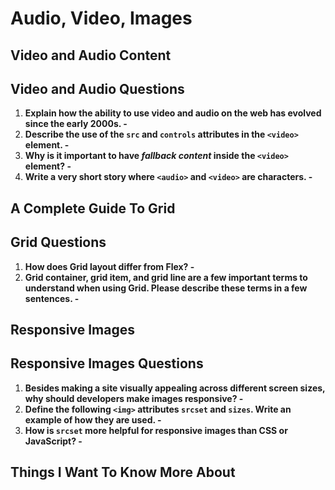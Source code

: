 # Audio, Video, Images

## Video and Audio Content

## Video and Audio Questions

1. **Explain how the ability to use video and audio on the web has evolved since the early 2000s. -**
2. **Describe the use of the `src` and `controls` attributes in the `<video>` element. -**
3. **Why is it important to have *fallback content* inside the `<video>` element? -**
4. **Write a very short story where `<audio>` and `<video>` are characters. -**

## A Complete Guide To Grid

## Grid Questions

1. **How does Grid layout differ from Flex? -**
2. **Grid container, grid item, and grid line are a few important terms to understand when using Grid. Please describe these terms in a few sentences. -**

## Responsive Images

## Responsive Images Questions

1. **Besides making a site visually appealing across different screen sizes, why should developers make images responsive? -**
2. **Define the following `<img>` attributes `srcset` and `sizes`. Write an example of how they are used. -**
3. **How is `srcset` more helpful for responsive images than CSS or JavaScript? -**

## Things I Want To Know More About
